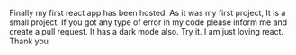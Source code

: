 Finally my first react app has been hosted. As it was my first project, It is a small project. If you got any type of error in my code please inform me and create a pull request. 
It has a dark mode also. Try it. I am just loving react.
Thank you
